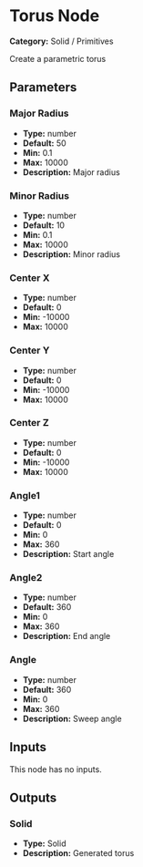 
# Torus Node

**Category:** Solid / Primitives

Create a parametric torus

## Parameters


### Major Radius
- **Type:** number
- **Default:** 50
- **Min:** 0.1
- **Max:** 10000
- **Description:** Major radius


### Minor Radius
- **Type:** number
- **Default:** 10
- **Min:** 0.1
- **Max:** 10000
- **Description:** Minor radius


### Center X
- **Type:** number
- **Default:** 0
- **Min:** -10000
- **Max:** 10000



### Center Y
- **Type:** number
- **Default:** 0
- **Min:** -10000
- **Max:** 10000



### Center Z
- **Type:** number
- **Default:** 0
- **Min:** -10000
- **Max:** 10000



### Angle1
- **Type:** number
- **Default:** 0
- **Min:** 0
- **Max:** 360
- **Description:** Start angle


### Angle2
- **Type:** number
- **Default:** 360
- **Min:** 0
- **Max:** 360
- **Description:** End angle


### Angle
- **Type:** number
- **Default:** 360
- **Min:** 0
- **Max:** 360
- **Description:** Sweep angle


## Inputs

This node has no inputs.

## Outputs


### Solid
- **Type:** Solid
- **Description:** Generated torus



